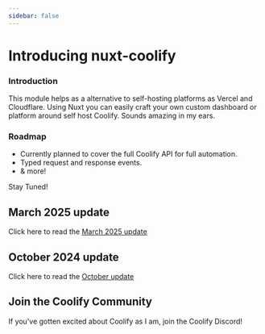```yaml
---
sidebar: false
---
```


# Introducing nuxt-coolify


<!-- ![image](/heyokajs-announce.png) -->


### Introduction 

This module helps as a alternative to self-hosting platforms as Vercel and Cloudflare. Using Nuxt you can easily craft your own custom dashboard or platform around self host Coolify. Sounds amazing in my ears.

### Roadmap

- Currently planned to cover the full Coolify API for full automation.
- Typed request and response events.
- & more!

Stay Tuned!


## March 2025 update

Click here to read the [March 2025 update](./march-2k25-update.md)

## October 2024 update

Click here to read the [October update](./october-2k25update.md)


## Join the Coolify Community

If you've gotten excited about Coolify as I am, join the Coolify Discord!